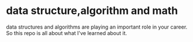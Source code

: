 # data structure,algorithm and math
data structures and algorithms are playing an important role in your career. So this repo is all about what I've learned about it.

